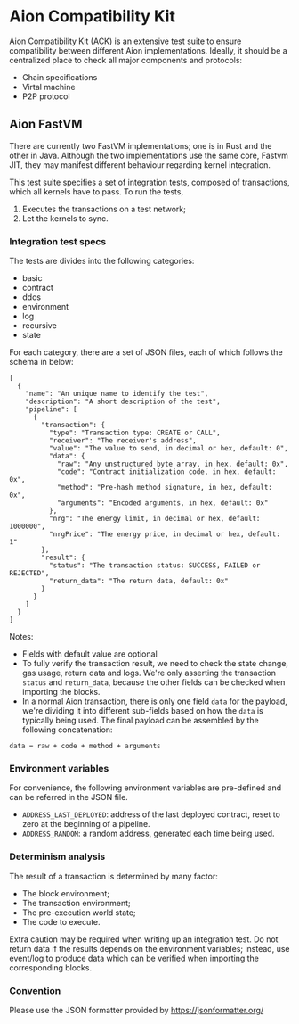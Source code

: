 # Aion Compatibility Kit

Aion Compatibility Kit (ACK) is an extensive test suite to ensure compatibility between different Aion implementations. Ideally, it should be a centralized place to check all major components and protocols:
- Chain specifications
- Virtal machine
- P2P protocol

## Aion FastVM

There are currently two FastVM implementations; one is in Rust and the other in Java. Although the two implementations use the same core, Fastvm JIT, they may manifest different behaviour regarding kernel integration.

This test suite specifies a set of integration tests, composed of transactions, which all kernels have to pass. To run the tests,
1. Executes the transactions on a test network;
1. Let the kernels to sync.

### Integration test specs

The tests are divides into the following categories:
- basic
- contract
- ddos
- environment
- log
- recursive
- state

For each category, there are a set of JSON files, each of which follows the schema in below:
```
[
  {
    "name": "An unique name to identify the test",
    "description": "A short description of the test",
    "pipeline": [
      {
        "transaction": {
          "type": "Transaction type: CREATE or CALL",
          "receiver": "The receiver's address",
          "value": "The value to send, in decimal or hex, default: 0",
          "data": {
            "raw": "Any unstructured byte array, in hex, default: 0x",
            "code": "Contract initialization code, in hex, default: 0x",
            "method": "Pre-hash method signature, in hex, default: 0x",
            "arguments": "Encoded arguments, in hex, default: 0x"
          },
          "nrg": "The energy limit, in decimal or hex, default: 1000000",
          "nrgPrice": "The energy price, in decimal or hex, default: 1"
        },
        "result": {
          "status": "The transaction status: SUCCESS, FAILED or REJECTED",
          "return_data": "The return data, default: 0x"
        }
      }
    ]
  }
]
```

Notes: 

- Fields with default value are optional 
- To fully verify the transaction result, we need to check the state change, gas usage, return data and logs. We're only asserting the transaction `status` and `return_data`, because the other fields can be checked when importing the blocks.
- In a normal Aion transaction, there is only one field `data` for the payload, we're dividing it into different sub-fields based on how the `data` is typically being used. The final payload can be assembled by the following concatenation:
```
data = raw + code + method + arguments
```

### Environment variables

For convenience, the following environment variables are pre-defined and can be referred in the JSON file.

- `ADDRESS_LAST_DEPLOYED`: address of the last deployed contract, reset to zero at the beginning of a pipeline.
- `ADDRESS_RANDOM`: a random address, generated each time being used.


### Determinism analysis

The result of a transaction is determined by many factor:
- The block environment;
- The transaction environment;
- The pre-execution world state;
- The code to execute.


Extra caution may be required when writing up an integration test. Do not return data if the results depends on the environment variables; instead, use event/log to produce data which can be verified when importing the corresponding blocks.


### Convention

Please use the JSON formatter provided by https://jsonformatter.org/
